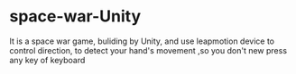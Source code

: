 # space-war-Unity
It is a space war game, buliding by Unity, and use leapmotion device to control direction, to detect your hand's movement  ,so you don't new press any key of keyboard
